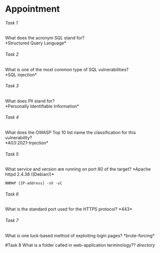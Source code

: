 
<h1>Appointment</h1> 

<h6>Task 1</h6>
What does the acronym SQL stand for? </br>
*Structured Query Language* </br>

<h6>Task 2</h6>
What is one of the most common type of SQL vulnerabilities? </br>
*SQL injection* </br>

<h6>Task 3</h6>
What does PII stand for? </br>
*Personally Identifiable Information* </br>

<h6>Task 4</h6>
What does the OWASP Top 10 list name the classification for this vulnerability? </br>
*A03:2021-Injection* </br>

<h6>Task 5</h6>
What service and version are running on port 80 of the target? 
*Apache httpd 2.4.38 ((Debian))*

`NNMAP [IP-address] -sV -sC`

<h6>Task 6</h6>
What is the standard port used for the HTTPS protocol?
*443*

<h6>Task 7</h6>
What is one luck-based method of exploiting login pages?
*brute-forcing*

#Task 8
What is a folder called in web-application terminology??
*directory*
